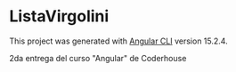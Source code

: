 # ListaVirgolini

This project was generated with [Angular CLI](https://github.com/angular/angular-cli) version 15.2.4.

2da entrega del curso "Angular" de Coderhouse